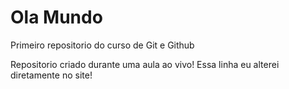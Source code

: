 # Ola Mundo
 Primeiro repositorio do curso de Git e Github

 Repositorio criado durante uma aula ao vivo!
Essa linha eu alterei diretamente no site!
